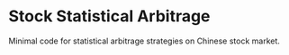 # Stock Statistical Arbitrage

Minimal code for statistical arbitrage strategies on Chinese stock market.